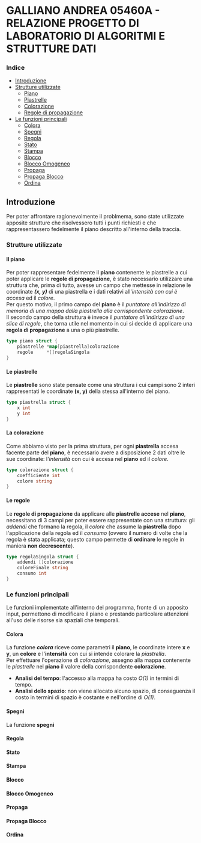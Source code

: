 # GALLIANO ANDREA 05460A - RELAZIONE PROGETTO DI LABORATORIO DI ALGORITMI E STRUTTURE DATI

### Indice
- [Introduzione](#introduzione)
- [Strutture utilizzate](#strutture-utilizzate)  
    - [Piano](#il-piano)
    - [Piastrelle](#le-piastrelle)
    - [Colorazione](#la-colorazione)
    - [Regole di propagazione](#le-regole)  
- [Le funzioni principali](#le-funzioni-principali)
    - [Colora](#colora)
    - [Spegni](#spegni)
    - [Regola](#regola)
    - [Stato](#stato)
    - [Stampa](#stampa)
    - [Blocco](#blocco)
    - [Blocco Omogeneo](#blocco-omogeneo)
    - [Propaga](#propaga)
    - [Propaga Blocco](#propaga-blocco)
    - [Ordina](#ordina)


## Introduzione
Per poter affrontare ragionevolmente il problmema, sono state utilizzate apposite strutture che risolvessero tutti i punti richiesti e che rappresentassero fedelmente il piano descritto all'interno della traccia.  

### Strutture utilizzate

#### Il piano

Per poter rappresentare fedelmente il **piano** contenente le piastrelle a cui poter applicare le **regole di propagazione**, è stato necessario utilizzare una struttura che, prima di tutto, avesse un campo che mettesse in relazione le coordinate **_(x, y)_** di una piastrella e i dati relativi all'*intensità con cui è accesa* ed il *colore*.  
Per questo motivo, il primo campo del **piano** è il *puntatore all'indirizzo di memoria di una mappa dalla piastrella alla corrispondente colorazione*.  
Il secondo campo della struttura è invece il *puntatore all'indirizzo di una slice di regole*, che torna utile nel momento in cui si decide di applicare una **regola di propagazione** a una o più piastrelle.

```Go
type piano struct {
    piastrelle *map[piastrella]colorazione
	regole     *[]regolaSingola
}
```

#### Le piastrelle
Le **piastrelle** sono state pensate come una struttura i cui campi sono 2 interi rappresentati le coordinate **(x, y)** della stessa all'interno del piano.  

```Go
type piastrella struct {
    x int
    y int
}
```

#### La colorazione
Come abbiamo visto per la prima struttura, per ogni **piastrella** accesa facente parte del **piano**, è necessario avere a disposizione 2 dati oltre le sue coordinate: l'*intensità* con cui è accesa nel **piano** ed il *colore*.  

```Go
type colorazione struct {
    coefficiente int
    colore string
}
```

#### Le regole
Le **regole di propagazione** da applicare alle **piastrelle accese** nel **piano**, necessitano di 3 campi per poter essere rappresentate con una struttura: gli *addendi* che formano la regola, il *colore* che assume la **piastrella** dopo l'applicazione della regola ed il *consumo* (ovvero il numero di volte che la regola è stata applicata; questo campo permette di **ordinare** le regole in maniera **non decrescente**).  

```Go
type regolaSingola struct {
    addendi []colorazione
    coloreFinale string
    consumo int
}
```

### Le funzioni principali
Le funzioni implementate all'interno del programma, fronte di un apposito input, permettono di modificare il piano e prestando particolare attenzioni all'uso delle risorse sia spaziali che temporali.  

#### Colora
La funzione **_colora_** riceve come parametri il **piano**, le coordinate intere **x** e **y**, un **colore** e l'**intensità** con cui si intende colorare la *piastrella*.  
Per effettuare l'operazione di *colorazione*, assegno alla mappa contenente le *piastrelle* nel **piano** il valore della corrispondente **colorazione**.  
- **Analisi del tempo**: l'accesso alla mappa ha costo *O(1)* in termini di tempo. 
- **Analisi dello spazio**: non viene allocato alcuno spazio, di conseguenza il costo in termini di spazio è costante e nell'ordine di *O(1)*.

#### Spegni
La funzione **spegni** 

#### Regola


#### Stato


#### Stampa


#### Blocco


#### Blocco Omogeneo


#### Propaga


#### Propaga Blocco


#### Ordina